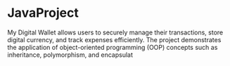 # JavaProject
My Digital Wallet allows users to securely manage their transactions, store digital currency, and track expenses efficiently. The project demonstrates the application of object-oriented programming (OOP) concepts such as inheritance, polymorphism, and encapsulat
